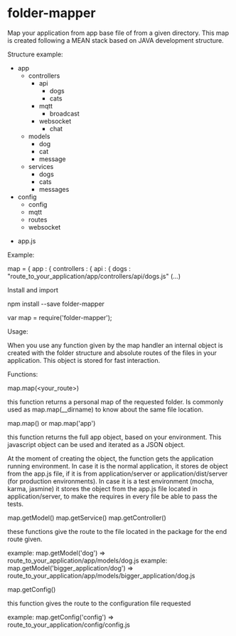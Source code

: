 # folder-mapper
Map your application from app base file of from a given directory.
This map is created following a MEAN stack based on JAVA development structure.

Structure example:
+ app
  + controllers
    + api
      - dogs
      - cats
    + mqtt
      - broadcast
    + websocket
      - chat
  + models
    - dog
    - cat
    - message
  + services
    - dogs
    - cats
    - messages
+ config
  - config
  - mqtt
  - routes
  - websocket
- app.js
 

Example:

map = {
 app : {
  controllers : {
   api : {
    dogs : "route_to_your_application/app/controllers/api/dogs.js"
(...)  


Install and import

npm install --save folder-mapper

var map = require('folder-mapper');


Usage:

When you use any function given by the map handler an internal object is created with the folder structure and absolute routes of the files in your application. This object is stored for fast interaction.


Functions:


map.map(<your_route>)

this function returns a personal map of the requested folder. Is commonly used as map.map(__dirname) to know about the same file location.


map.map() or map.map('app')

this function returns the full app object, based on your environment. This javascript object can be used and iterated as a JSON object.

At the moment of creating the object, the function gets the application running environment. In case it is the normal application, it stores de object from the app.js file, if it is from application/server or application/dist/server (for production environments).
In case it is a test environment (mocha, karma, jasmine) it stores the object from the app.js file located in application/server, to make the requires in every file be able to pass the tests.


map.getModel(<route>)
map.getService(<route>)
map.getController(<route>)
  
these functions give the route to the file located in the package for the end route given.

example: map.getModel('dog') => route_to_your_application/app/models/dog.js
example: map.getModel('bigger_application/dog') => route_to_your_application/app/models/bigger_application/dog.js


map.getConfig(<file>)
  
this function gives the route to the configuration file requested

example: map.getConfig('config') => route_to_your_application/config/config.js
